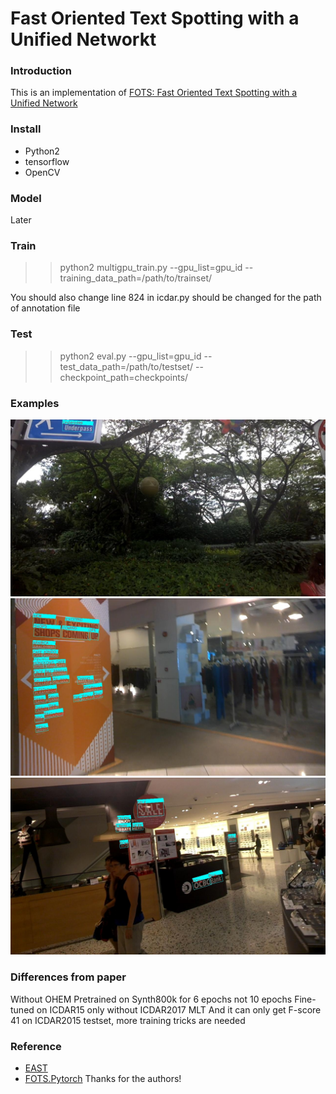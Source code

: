 # Fast Oriented Text Spotting with a Unified Networkt
### Introduction
This is an implementation of [FOTS: Fast Oriented Text Spotting with a Unified Network](https://arxiv.org/pdf/1801.01671.pdf)
### Install
+ Python2
+ tensorflow
+ OpenCV
### Model
Later
### Train
>> python2 multigpu_train.py --gpu_list=gpu_id --training_data_path=/path/to/trainset/

You should also change line 824 in icdar.py should be changed for the path of annotation file
### Test
>> python2 eval.py --gpu_list=gpu_id --test_data_path=/path/to/testset/ --checkpoint_path=checkpoints/
### Examples
![image_1](demo_images/img_1.jpg)
![image_2](demo_images/img_2.jpg)
![image_3](demo_images/img_3.jpg)
### Differences from paper
Without OHEM
Pretrained on Synth800k for 6 epochs not 10 epochs
Fine-tuned on ICDAR15 only without ICDAR2017 MLT
And it can only get F-score 41 on ICDAR2015 testset, more training tricks are needed
### Reference
+ [EAST](https://github.com/argman/EAST)
+ [FOTS.Pytorch](https://github.com/jiangxiluning/FOTS.PyTorch)
Thanks for the authors!
